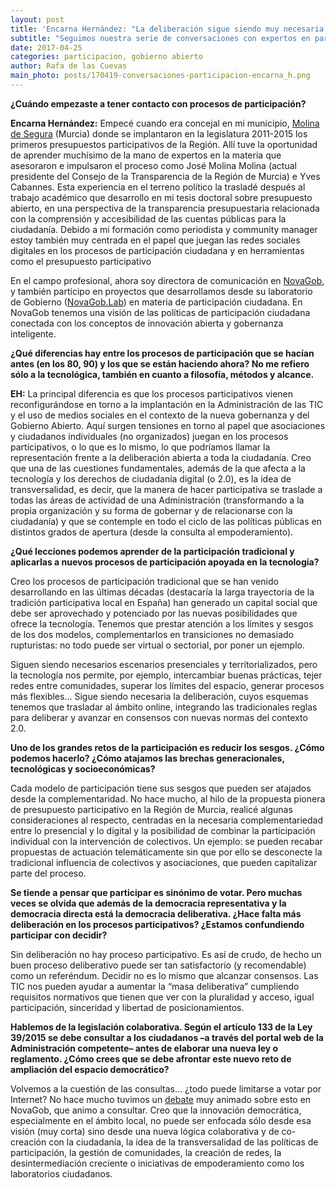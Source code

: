 ```yaml
---
layout: post
title: 'Encarna Hernández: "La deliberación sigue siendo muy necesaria. Tenemos que trasladar sus esquemas al ámbito online"'
subtitle: "Seguimos nuestra serie de conversaciones con expertos en participación ciudadana. Encarna Hernández vivió desde dentro el primer presupuesto participativo municipal de la Región de Murcia"
date: 2017-04-25
categories: participacion, gobierno abierto
author: Rafa de las Cuevas
main_photo: posts/170419-conversaciones-participacion-encarna_h.png
---
```


**¿Cuándo empezaste a tener contacto con procesos de participación?**

**Encarna Hernández:** Empecé cuando era concejal en mi municipio, [Molina de Segura](http://portal.molinadesegura.es/index.php?option=com_content&view=article&id=3174&Itemid=1167) (Murcia) donde se implantaron en la legislatura 2011-2015 los primeros presupuestos participativos de la Región. Allí tuve la oportunidad de aprender muchísimo de la mano de expertos en la materia que asesoraron e impulsaron el proceso como José Molina Molina (actual presidente del Consejo de la Transparencia de la Región de Murcia) e Yves Cabannes. Esta experiencia en el terreno político la trasladé después al trabajo académico que desarrollo en mi tesis doctoral sobre presupuesto abierto, en una perspectiva de la transparencia presupuestaria relacionada con la comprensión y accesibilidad de las cuentas públicas para la ciudadanía. Debido a mi formación como periodista y community manager estoy también muy centrada en el papel que juegan las redes sociales digitales en los procesos de participación ciudadana y en herramientas como el presupuesto participativo

En el campo profesional, ahora soy directora de comunicación en [NovaGob](http://novagob.org/), y también participo en proyectos que desarrollamos desde su laboratorio de Gobierno ([NovaGob.Lab](https://lab.novagob.org/)) en materia de participación ciudadana. En NovaGob tenemos una visión de las políticas de participación ciudadana conectada con los conceptos de innovación abierta y gobernanza inteligente.

**¿Qué diferencias hay entre los procesos de participación que se hacían antes (en los 80, 90) y los que se están haciendo ahora? No me refiero sólo a la tecnológica, también en cuanto a filosofía, métodos y alcance.**

**EH:** La principal diferencia es que los procesos participativos vienen reconfigurándose en torno a la implantación en la Administración de las TIC y el uso de medios sociales en el contexto de la nueva gobernanza y del Gobierno Abierto. Aquí surgen tensiones en torno al papel que asociaciones y ciudadanos individuales (no organizados) juegan en los procesos participativos, o lo que es lo mismo, lo que podríamos llamar la representación frente a la deliberación abierta a toda la ciudadanía. Creo que una de las cuestiones fundamentales, además de la que afecta a la tecnología y los derechos de ciudadanía digital (o 2.0), es la idea de transversalidad, es decir, que la manera de hacer participativa se traslade a todas las áreas de actividad de una Administración (transformando a la propia organización y su forma de gobernar y de relacionarse con la ciudadanía) y que se contemple en todo el ciclo de las políticas públicas en distintos grados de apertura (desde la consulta al empoderamiento). 

**¿Qué lecciones podemos aprender de la participación tradicional y aplicarlas a nuevos procesos de participación apoyada en la tecnología?**

Creo los procesos de participación tradicional que se han venido desarrollando en las últimas décadas (destacaría la larga trayectoria de la tradición participativa local en España) han generado un capital social que debe ser aprovechado y potenciado por las nuevas posibilidades que ofrece la tecnología. Tenemos que prestar atención a los límites y sesgos de los dos modelos, complementarlos en transiciones no demasiado rupturistas: no todo puede ser virtual o sectorial, por poner un ejemplo. 

Siguen siendo necesarios escenarios presenciales y territorializados, pero la tecnología nos permite, por ejemplo, intercambiar buenas prácticas, tejer redes entre comunidades, superar los límites del espacio, generar procesos más flexibles… Sigue siendo necesaria la deliberación, cuyos esquemas tenemos que trasladar al ámbito online, integrando las tradicionales reglas para deliberar y avanzar en consensos con nuevas normas del contexto 2.0.  

**Uno de los grandes retos de la participación es reducir los sesgos. ¿Cómo podemos hacerlo? ¿Cómo atajamos las brechas generacionales, tecnológicas y socioeconómicas?**

Cada modelo de participación tiene sus sesgos que pueden ser atajados desde la complementaridad. No hace mucho, al hilo de la propuesta pionera de presupuesto participativo en la Región de Murcia, realicé algunas consideraciones al respecto, centradas en la necesaria complementariedad entre lo presencial y lo digital y la posibilidad de combinar la participación individual con la intervención de colectivos. Un ejemplo: se pueden recabar propuestas de actuación telemáticamente sin que por ello se desconecte la tradicional influencia de colectivos y asociaciones, que pueden capitalizar parte del proceso. 


**Se tiende a pensar que participar es sinónimo de votar. Pero muchas veces se olvida que además de la democracia representativa y la democracia directa está la democracia deliberativa. ¿Hace falta más deliberación en los procesos participativos? ¿Estamos confundiendo participar con decidir?**

Sin deliberación no hay proceso participativo. Es así de crudo, de hecho un buen proceso deliberativo puede ser tan satisfactorio (y recomendable) como un referéndum. Decidir no es lo mismo que alcanzar consensos. Las TIC nos pueden ayudar a aumentar la “masa deliberativa” cumpliendo requisitos normativos que tienen que ver con la pluralidad y acceso, igual participación, sinceridad y libertad de posicionamientos. 

**Hablemos de la legislación colaborativa. Según el artículo 133 de la Ley 39/2015 se debe consultar a los ciudadanos –a través del portal web de la Administración competente– antes de elaborar una nueva ley o reglamento. ¿Cómo crees que se debe afrontar este nuevo reto de ampliación del espacio democrático?**

Volvemos a la cuestión de las consultas… ¿todo puede limitarse a votar por Internet? No hace mucho tuvimos un [debate](http://novagob.org/forums/debate/la-nueva-oleada-de-participacia3n-ciudadana-anos-limitamos-a-votar-por-internet/) muy animado sobre esto en NovaGob, que animo a consultar. Creo que la innovación democrática, especialmente en el ámbito local, no puede ser enfocada sólo desde esa visión (muy corta) sino desde una nueva lógica colaborativa y de co-creación con la ciudadanía, la idea de la transversalidad de las políticas de participación, la gestión de comunidades, la creación de redes, la desintermediación creciente o iniciativas de empoderamiento como los laboratorios ciudadanos.

